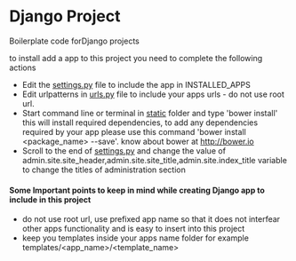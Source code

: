 # Django Project
Boilerplate code forDjango projects

to install add a app to this project you need to complete the following actions
* Edit the [settings.py](projects/settings.py) file to include the app in INSTALLED_APPS
* Edit urlpatterns in [urls.py](projects/urls.py) file to include your apps urls - do not use root url.
* Start command line or terminal in [static](static/) folder and type 'bower install' this will install required dependencies, to add any dependencies required by your app please use this command 'bower install \<package_name\> --save'. know about bower at http://bower.io
* Scroll to the end of [settings.py](projects/settings.py) and change the value of admin.site.site_header,admin.site.site_title,admin.site.index_title variable to change the titles of administration section

#### Some Important points to keep in mind while creating Django app to include in this project
* do not use root url, use prefixed app name so that it does not interfear other apps functionality and is easy to insert into this project
* keep you templates inside your apps name folder for example templates/\<app_name\>/\<template_name\>
